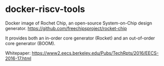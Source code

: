 # docker-riscv-tools
Docker image of Rochet Chip, an open-source System-on-Chip design generator. https://github.com/freechipsproject/rocket-chip

It provides both an in-order core generator (Rocket) and an out-of-order core generator (BOOM). 

Whitepaper: https://www2.eecs.berkeley.edu/Pubs/TechRpts/2016/EECS-2016-17.html
